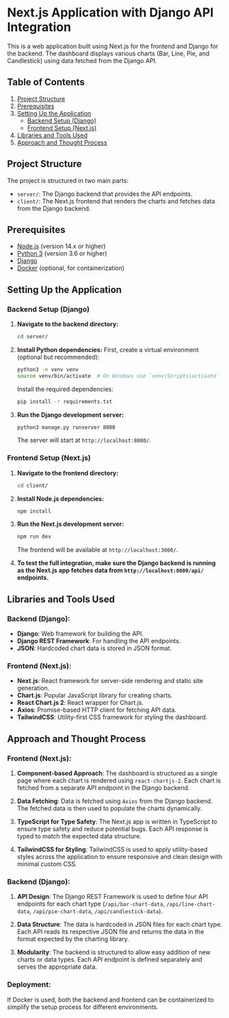 # Next.js Application with Django API Integration

This is a web application built using Next.js for the frontend and Django for the backend. The dashboard displays various charts (Bar, Line, Pie, and Candlestick) using data fetched from the Django API.

## Table of Contents
1. [Project Structure](#project-structure)
2. [Prerequisites](#prerequisites)
3. [Setting Up the Application](#setting-up-the-application)
   - [Backend Setup (Django)](#backend-setup-django)
   - [Frontend Setup (Next.js)](#frontend-setup-nextjs)
4. [Libraries and Tools Used](#libraries-and-tools-used)
5. [Approach and Thought Process](#approach-and-thought-process)

## Project Structure

The project is structured in two main parts:
- `server/`: The Django backend that provides the API endpoints.
- `client/`: The Next.js frontend that renders the charts and fetches data from the Django backend.

## Prerequisites
- [Node.js](https://nodejs.org/en/) (version 14.x or higher)
- [Python 3](https://www.python.org/) (version 3.6 or higher)
- [Django](https://www.djangoproject.com/)
- [Docker](https://www.docker.com/) (optional, for containerization)

## Setting Up the Application

### Backend Setup (Django)

1. **Navigate to the backend directory:**
   ```bash
   cd server/
   ```

2. **Install Python dependencies:**
   First, create a virtual environment (optional but recommended):
   ```bash
   python3 -m venv venv
   source venv/bin/activate  # On Windows use `venv\Scripts\activate`
   ```

   Install the required dependencies:
   ```bash
   pip install -r requirements.txt
   ```

3. **Run the Django development server:**
   ```bash
   python3 manage.py runserver 8080
   ```

   The server will start at `http://localhost:8080/`.

### Frontend Setup (Next.js)

1. **Navigate to the frontend directory:**
   ```bash
   cd client/
   ```

2. **Install Node.js dependencies:**
   ```bash
   npm install
   ```

3. **Run the Next.js development server:**
   ```bash
   npm run dev
   ```

   The frontend will be available at `http://localhost:3000/`.

4. **To test the full integration, make sure the Django backend is running as the Next.js app fetches data from `http://localhost:8000/api/` endpoints.**

## Libraries and Tools Used

### Backend (Django):
- **Django**: Web framework for building the API.
- **Django REST Framework**: For handling the API endpoints.
- **JSON**: Hardcoded chart data is stored in JSON format.

### Frontend (Next.js):
- **Next.js**: React framework for server-side rendering and static site generation.
- **Chart.js**: Popular JavaScript library for creating charts.
- **React Chart.js 2**: React wrapper for Chart.js.
- **Axios**: Promise-based HTTP client for fetching API data.
- **TailwindCSS**: Utility-first CSS framework for styling the dashboard.

## Approach and Thought Process

### Frontend (Next.js):
1. **Component-based Approach**: The dashboard is structured as a single page where each chart is rendered using `react-chartjs-2`. Each chart is fetched from a separate API endpoint in the Django backend.
   
2. **Data Fetching**: Data is fetched using `Axios` from the Django backend. The fetched data is then used to populate the charts dynamically.
   
3. **TypeScript for Type Safety**: The Next.js app is written in TypeScript to ensure type safety and reduce potential bugs. Each API response is typed to match the expected data structure.

4. **TailwindCSS for Styling**: TailwindCSS is used to apply utility-based styles across the application to ensure responsive and clean design with minimal custom CSS.

### Backend (Django):
1. **API Design**: The Django REST Framework is used to define four API endpoints for each chart type (`/api/bar-chart-data`, `/api/line-chart-data`, `/api/pie-chart-data`, `/api/candlestick-data`).
   
2. **Data Structure**: The data is hardcoded in JSON files for each chart type. Each API reads its respective JSON file and returns the data in the format expected by the charting library.

3. **Modularity**: The backend is structured to allow easy addition of new charts or data types. Each API endpoint is defined separately and serves the appropriate data.

### Deployment:
If Docker is used, both the backend and frontend can be containerized to simplify the setup process for different environments.

